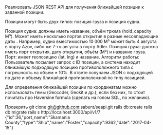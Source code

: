 Реализовать JSON REST API для получения ближайшей позиции к заданной позиции.

Позиции могут быть двух типов: позиция груза и позиция судна.

Позиция судна: должны иметь название, объём трюма (hold_capacity M³).
Может иметь несколько портов открытия в разные несовпадающие даты . Например, судно вместимостью 10 000 M³ может быть 4 августа в порту Azov, либо же 7-го августа в порту Adler.
Позиция груза: должна иметь порт открытия, дату открытия, объём (M³) и название груза.
Порт: имеет геопозицию (lat, lng) и название.
Алгоритм работы:
Пользователь посылает запрос с ID позиции, а система находит ближайшую подходящую позицию противоположного типа c погрешность на объем ± 10%. В ответе получаем JSON c подходящей по дате и объему ближайшей противоположной по типу позицией.

Для определения ближайшей позиции по координатам можно использовать гемы (Geocoder, Geokit и др.), если без них, то стоит почитать про Haversine formula (сделать на голом SQL, по желанию).

Проверить
git clone git@github.com:sabunt/seapi.git
rails db:create
rails db:migrate
rails s
http://localhost:3000/api/v1/7
{"id":36,"port_name":"Skamania County","type":"Ship","name":"Foster","сapacity":9362,"date":"2017-04-15"}